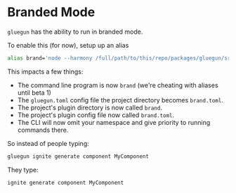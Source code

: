 # Branded Mode

`gluegun` has the ability to run in branded mode.

To enable this (for now), setup up an alias

```sh
alias brand='node --harmony /full/path/to/this/repo/packages/gluegun/src/index.js --gluegun-brand brand'
```

This impacts a few things:

* The command line program is now `brand` (we're cheating with aliases until beta 1)
* The `gluegun.toml` config file the project directory becomes `brand.toml`.
* The project's plugin directory is now called `brand`.
* The project's plugin config file now called `brand.toml`.
* The CLI will now omit your namespace and give priority to running commands there.

So instead of people typing:

```sh
gluegun ignite generate component MyComponent
```

They type:

```sh
ignite generate component MyComponent
```
